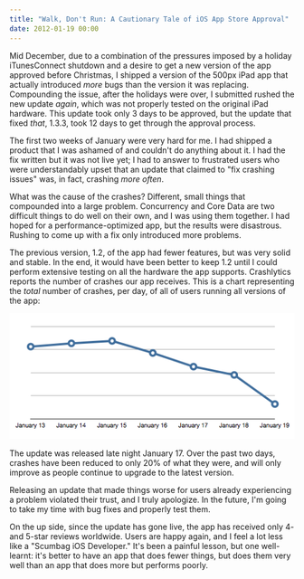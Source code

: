 ```yaml
---
title: "Walk, Don't Run: A Cautionary Tale of iOS App Store Approval"
date: 2012-01-19 00:00
---
```


<p>Mid December, due to a combination of the pressures imposed by a holiday iTunesConnect shutdown and a desire to get a new version of the app approved before Christmas, I shipped a version of the 500px iPad app that actually introduced <em>more</em> bugs than the version it was replacing. Compounding the issue, after the holidays were over, I submitted rushed the new update <em>again</em>, which was not properly tested on the original iPad hardware. This update took only 3 days to be approved, but the update that fixed <em>that</em>, 1.3.3, took 12 days to get through the approval process.
<!--more--></p>

<p>The first two weeks of January were very hard for me. I had shipped a product that I was ashamed of and couldn't do anything about it. I had the fix written but it was not live yet; I had to answer to frustrated users who were understandably upset that an update that claimed to "fix crashing issues" was, in fact, crashing <em>more often</em>.</p>

<p>What was the cause of the crashes? Different, small things that compounded into a large problem. Concurrency and Core Data are two difficult things to do well on their own, and I was using them together. I had hoped for a performance-optimized app, but the results were disastrous. Rushing to come up with a fix only introduced more problems.</p>

<p>The previous version, 1.2, of the app had fewer features, but was very solid and stable. In the end, it would have been better to keep 1.2 until I could perform extensive testing on all the hardware the app supports. Crashlytics reports the number of crashes our app receives. This is a chart representing the <em>total</em> number of crashes, per day, of all of users running all versions of the app:</p>

<img src="/img/import/blog/2012/01/walk-dont-run-a-cautionary-tale-of-ios-app-store-approval/C1F0494572314AAC88F6770DA8545833.png" class="img-responsive" />

<p>The update was released late night January 17. Over the past two days, crashes have been reduced to only 20% of what they were, and will only improve as people continue to upgrade to the latest version.</p>

<p>Releasing an update that made things worse for users already experiencing a problem violated their trust, and I truly apologize. In the future, I'm going to take my time with bug fixes and properly test them.</p>

<p>On the up side, since the update has gone live, the app has received only 4- and 5-star reviews worldwide. Users are happy again, and I feel a lot less like a "Scumbag iOS Developer." It's been a painful lesson, but one well-learnt: it's better to have an app that does fewer things, but does them very well than an app that does more but performs poorly.</p>

<!-- more -->


